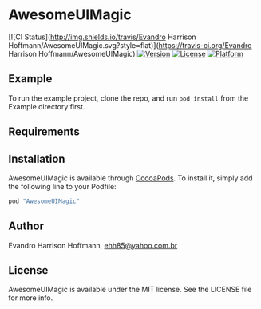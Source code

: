 # AwesomeUIMagic

[![CI Status](http://img.shields.io/travis/Evandro Harrison Hoffmann/AwesomeUIMagic.svg?style=flat)](https://travis-ci.org/Evandro Harrison Hoffmann/AwesomeUIMagic)
[![Version](https://img.shields.io/cocoapods/v/AwesomeUIMagic.svg?style=flat)](http://cocoapods.org/pods/AwesomeUIMagic)
[![License](https://img.shields.io/cocoapods/l/AwesomeUIMagic.svg?style=flat)](http://cocoapods.org/pods/AwesomeUIMagic)
[![Platform](https://img.shields.io/cocoapods/p/AwesomeUIMagic.svg?style=flat)](http://cocoapods.org/pods/AwesomeUIMagic)

## Example

To run the example project, clone the repo, and run `pod install` from the Example directory first.

## Requirements

## Installation

AwesomeUIMagic is available through [CocoaPods](http://cocoapods.org). To install
it, simply add the following line to your Podfile:

```ruby
pod "AwesomeUIMagic"
```

## Author

Evandro Harrison Hoffmann, ehh85@yahoo.com.br

## License

AwesomeUIMagic is available under the MIT license. See the LICENSE file for more info.
